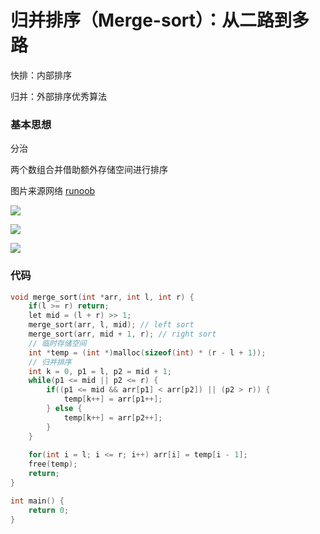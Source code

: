 # 归并排序（Merge-sort）：从二路到多路

快排：内部排序

归并：外部排序优秀算法

### 基本思想

分治

两个数组合并借助额外存储空间进行排序

图片来源网络 [runoob](https://www.runoob.com/w3cnote/merge-sort.html)

![](E:\self_project\algorithm\归并排序(Merge-sort)\img\1png.png)

![](E:\self_project\algorithm\归并排序(Merge-sort)\img\2.png)

![](E:\self_project\algorithm\归并排序(Merge-sort)\img\3.png)

### 代码

``` c
void merge_sort(int *arr, int l, int r) {
    if(l >= r) return;
    let mid = (l + r) >> 1;
    merge_sort(arr, l, mid); // left sort
    merge_sort(arr, mid + 1, r); // right sort
    // 临时存储空间
    int *temp = (int *)malloc(sizeof(int) * (r - l + 1));
    // 归并排序
    int k = 0, p1 = l, p2 = mid + 1;
    while(p1 <= mid || p2 <= r) {
        if((p1 <= mid && arr[p1] < arr[p2]) || (p2 > r)) {
            temp[k++] = arr[p1++];
        } else {
            temp[k++] = arr[p2++];
        }
    }
    
    for(int i = l; i <= r; i++) arr[i] = temp[i - 1];
    free(temp);
    return;
}

int main() {
	return 0;
}
```



